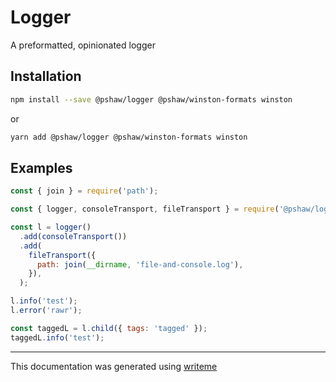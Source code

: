 # Logger

A preformatted, opinionated logger

## Installation

```bash
npm install --save @pshaw/logger @pshaw/winston-formats winston
```
or
```bash
yarn add @pshaw/logger @pshaw/winston-formats winston
```

## Examples

```javascript
const { join } = require('path');

const { logger, consoleTransport, fileTransport } = require('@pshaw/logger');

const l = logger()
  .add(consoleTransport())
  .add(
    fileTransport({
      path: join(__dirname, 'file-and-console.log'),
    }),
  );

l.info('test');
l.error('rawr');

const taggedL = l.child({ tags: 'tagged' });
taggedL.info('test');
```

---
This documentation was generated using [writeme](https://www.npmjs.com/package/@pshaw/writeme)

